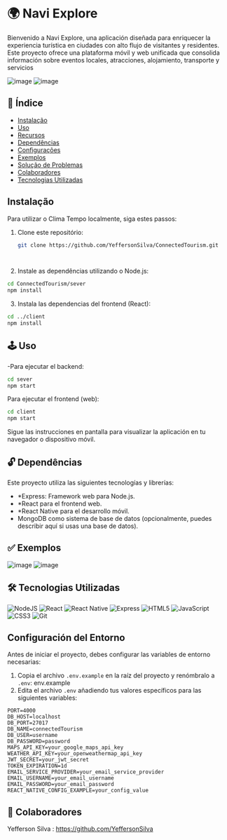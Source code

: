 # 🌍 Navi Explore
Bienvenido a Navi Explore, una aplicación diseñada para enriquecer la experiencia turística en ciudades con alto flujo de visitantes y residentes. Este proyecto ofrece una plataforma móvil y web unificada que consolida información sobre eventos locales, atracciones, alojamiento, transporte y servicios

![image](https://github.com/YeffersonSilva/ConnectedTourism/assets/117882117/52d07a57-bd8a-4f19-b9e7-7934f43e7da0)
![image](https://github.com/YeffersonSilva/ConnectedTourism/assets/117882117/ea86d3d4-7a23-4e73-93f1-b01f109d0a84)


## 📍 Índice

- [Instalação](#instalação)
- [Uso](#uso)
- [Recursos](#recursos)
- [Dependências](#dependências)
- [Configurações](#configurações)
- [Exemplos](#exemplos)
- [Solução de Problemas](#solução-de-problemas)
- [Colaboradores](#colaboradores)
- [Tecnologias Utilizadas](#tecnologias-utilizadas)

##  Instalação

Para utilizar o Clima Tempo localmente, siga estes passos:

1. Clone este repositório:
   ```bash
   git clone https://github.com/YeffersonSilva/ConnectedTourism.git

 
  2. Instale as dependências utilizando o Node.js:
  ```bash
  cd ConnectedTourism/sever
npm install
  ```
  3. Instala las dependencias del frontend (React):
  ```bash
  cd ../client
  npm install
  ```



## 🕹️ Uso
-Para ejecutar el backend:

   ```bash
cd sever
npm start
  ```
Para ejecutar el frontend (web):

   ```bash
cd client
npm start
  ```
Sigue las instrucciones en pantalla para visualizar la aplicación en tu navegador o dispositivo móvil.



## 🔓 Dependências

Este proyecto utiliza las siguientes tecnologías y librerías:


- *Express: Framework web para Node.js.
- *React para el frontend web.
- *React Native para el desarrollo móvil.
- MongoDB como sistema de base de datos (opcionalmente, puedes describir aquí si usas una base de datos).



## ✅ Exemplos
![image](https://github.com/YeffersonSilva/ConnectedTourism/assets/117882117/f67faf40-713b-41ba-ac69-5d83b743c479)
![image](https://github.com/YeffersonSilva/ConnectedTourism/assets/117882117/7b898c1b-b544-4e1f-a172-434b86704d3f)


## 🛠 Tecnologias Utilizadas
 
![NodeJS](https://img.shields.io/badge/node.js-6DA55F?style=for-the-badge&logo=node.js&logoColor=white)
![React](https://img.shields.io/badge/react-%2320232a.svg?style=for-the-badge&logo=react&logoColor=%2361DAFB)
![React Native](https://img.shields.io/badge/react_native-%2320232a.svg?style=for-the-badge&logo=react&logoColor=%2361DAFB)
![Express](https://img.shields.io/badge/express-%23404d59.svg?style=for-the-badge&logo=express&logoColor=%2361DAFB)
![HTML5](https://img.shields.io/badge/html5-%23E34F26.svg?style=for-the-badge&logo=html5&logoColor=white)
![JavaScript](https://img.shields.io/badge/javascript-%23323330.svg?style=for-the-badge&logo=javascript&logoColor=%23F7DF1E)
![CSS3](https://img.shields.io/badge/css3-%231572B6.svg?style=for-the-badge&logo=css3&logoColor=white)
![Git](https://img.shields.io/badge/git-%23F05033.svg?style=for-the-badge&logo=git&logoColor=white)

## Configuración del Entorno

Antes de iniciar el proyecto, debes configurar las variables de entorno necesarias:

1. Copia el archivo `.env.example` en la raíz del proyecto y renómbralo a `.env`:
env.example
2. Edita el archivo `.env` añadiendo tus valores específicos para las siguientes variables:

```plaintext
PORT=4000
DB_HOST=localhost
DB_PORT=27017
DB_NAME=connectedTourism
DB_USER=username
DB_PASSWORD=password
MAPS_API_KEY=your_google_maps_api_key
WEATHER_API_KEY=your_openweathermap_api_key
JWT_SECRET=your_jwt_secret
TOKEN_EXPIRATION=1d
EMAIL_SERVICE_PROVIDER=your_email_service_provider
EMAIL_USERNAME=your_email_username
EMAIL_PASSWORD=your_email_password
REACT_NATIVE_CONFIG_EXAMPLE=your_config_value
```

## 👥 Colaboradores
 Yefferson Silva : https://github.com/YeffersonSilva
